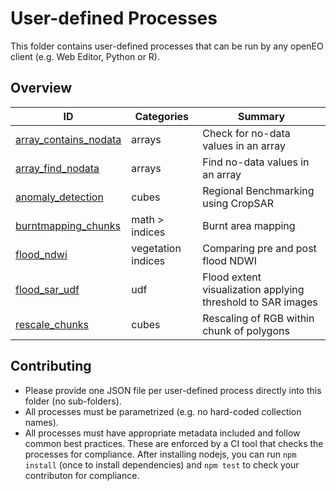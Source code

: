 # User-defined Processes

This folder contains user-defined processes that can be run by any openEO client (e.g. Web Editor, Python or R).

## Overview

| ID | Categories | Summary |
| -- | ---------- | ------- |
| [array_contains_nodata](array_contains_nodata.json) | arrays | Check for no-data values in an array |
| [array_find_nodata](array_find_nodata.json)         | arrays | Find no-data values in an array |
| [anomaly_detection](anomaly_detection.json)         | cubes | Regional Benchmarking using CropSAR |
| [burntmapping_chunks](burntmapping_chunks.json)         | math > indices | Burnt area mapping |
| [flood_ndwi](flood_ndwi.json)         | vegetation indices | Comparing pre and post flood NDWI |
| [flood_sar_udf](flood_sar_udf.json)         | udf | Flood extent visualization applying threshold to SAR images |
| [rescale_chunks](rescale_chunks.json)         | cubes | Rescaling of RGB within chunk of polygons |

## Contributing

* Please provide one JSON file per user-defined process directly into this folder (no sub-folders).
* All processes must be parametrized (e.g. no hard-coded collection names).
* All processes must have appropriate metadata included and follow common best practices. These are enforced by a CI tool that checks the processes for compliance.
  After installing nodejs, you can run `npm install` (once to install dependencies) and `npm test` to check your contributon for compliance.
